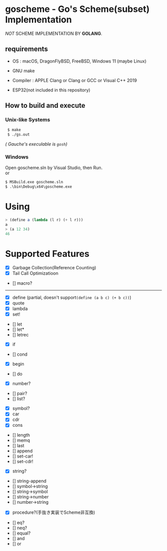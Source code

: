 # goscheme - Go's Scheme(subset) Implementation 
 *NOT* SCHEME IMPLEMENTATION BY **GOLANG**.

## requirements
 - OS : macOS, DragonFlyBSD, FreeBSD, Windows 11 (maybe Linux)
 - GNU make
 - Compiler : APPLE Clang or Clang or GCC or Visual C++ 2019

 - ESP32(not included in this repository)

## How to build and execute
### Unix-like Systems
```sh
 $ make
 $ ./gs.out
```
*( Gauche's execulable is `gosh`)*

### Windows
Open goscheme.sln by Visual Studio, then Run.  
or 
```cmd
$ MSBuild.exe goscheme.sln 
$ .\bin\Debug\x64\goscheme.exe
```

# Using
```scheme
> (define a (lambda (l r) (+ l r)))
a
> (a 12 34)
46
```

# Supported Features
 - [x] Garbage Collection(Reference Counting)
 - [x] Tail Call Optimizatioon
 - [] macro?
  ---
 - [x] define (partial, doesn't support`(define (a b c) (+ b c))`)
 - [x] quote
 - [x] lambda
 - [x] set!
 - [] let
 - [] let*
 - [] letrec
 - [x] if
 - [] cond
 - [x] begin
 - [] do
 - [x] number?
 - [] pair?
 - [] list?
 - [x] symbol?
 - [x] car
 - [x] cdr
 - [x] cons
 - [] length
 - [] memq
 - [] last
 - [] append
 - [] set-car!
 - [] set-cdr!
 - [x] string?
 - [] string-append
 - [] symbol->string
 - [] string->symbol
 - [] string->number
 - [] number->string
 - [x] procedure?(手抜き実装でScheme非互換)
 - [] eq?
 - [] neq?
 - [] equal?
 - [] and
 - [] or
 